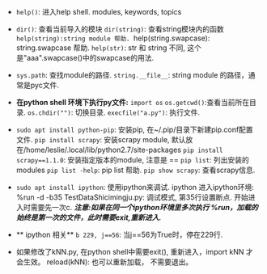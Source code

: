 * `help()`: 进入help shell.  modules, keywords, topics

* `dir()`: 查看当前导入的模块
  `dir(string)`: 查看string模块内的函数
  `help(string):string module 帮助.
  `help(string.swapcase): string.swapcase 帮助.
  `help(str)`: str 和 string 不同, 这个是"aaa".swapcase()中的swapcase的用法.

* `sys.path`: 查找module的路径.
  `string.__file__`: string module 的路径，通常是pyc文件.

* **在python shell 环境下执行py文件:**
  `import os`
  `os.getcwd()`:查看当前所在目录.
  `os.chdir("")`: 切换目录.
  `execfile("a.py")`: 执行文件.

* `sudo apt install python-pip`: 安装pip, 在~/.pip/目录下新建pip.conf配置文件.
  `pip install scrapy`: 安装scrapy module, 默认放在/home/leslie/.local/lib/python2.7/site-packages
  `pip install scrapy==1.1.0`: 安装指定版本的module, 注意是 ==
  `pip list`: 列出安装的modules
  `pip list -help`: pip list 帮助.
  `pip show scrapy`: 查看scrapy信息.

* `sudo apt install ipython`: 使用ipython来调试.
  ipython 进入ipython环境:
    %run -d -b35 TestDataShicimingju.py: 调试模式, 第35行设置断点. 开始进入时需要先一次c.  ***注意:如果在同一个ipython环境里多次执行 %run，加载的始终是第一次的文件，此时需要exit,重新进入.***

* ** ipython 相关**
  `b 229, j==56`: 当j==56为True时，停在229行.

* 如果修改了kNN.py,  在python shell中需要exit(), 重新进入，import kNN 才会生效。   reload(kNN): 也可以重新加载， 不需要退出。